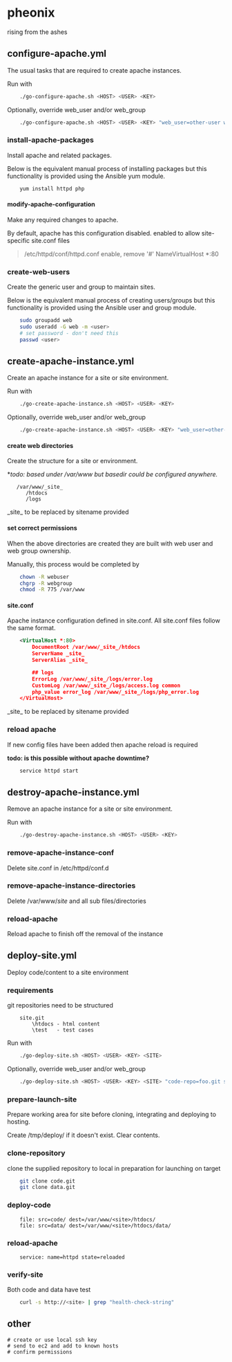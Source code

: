 pheonix
=======

rising from the ashes

configure-apache.yml
--------------------
The usual tasks that are required to create apache instances. 

Run with 
```bash
    ./go-configure-apache.sh <HOST> <USER> <KEY>
```

Optionally, override web_user and/or web_group
```bash
    ./go-configure-apache.sh <HOST> <USER> <KEY> "web_user=other-user web_group=other-group"
```

### install-apache-packages
Install apache and related packages.

Below is the equivalent manual process of installing packages but this functionality is provided using the Ansible yum module.

```bash
    yum install httpd php
```

#### modify-apache-configuration
Make any required changes to apache.

By default, apache has this configuration disabled. enabled to allow site-specific site.conf files

> /etc/httpd/conf/httpd.conf
> enable, remove '#'
> NameVirtualHost *:80

### create-web-users
Create the generic user and group to maintain sites.

Below is the equivalent manual process of creating users/groups but this functionality is provided using the Ansible user and group module. 

```bash
    sudo groupadd web
    sudo useradd -G web -m <user>
    # set password - don't need this 
    passwd <user>
```

create-apache-instance.yml 
--------------------------
Create an apache instance for a site or site environment.

Run with 
```bash
    ./go-create-apache-instance.sh <HOST> <USER> <KEY>
```

Optionally, override web_user and/or web_group
```bash
    ./go-create-apache-instance.sh <HOST> <USER> <KEY> "web_user=other-user web_group=other-group"
```

#### create web directories
Create the structure for a site or environment. 

**todo: based under /var/www but basedir could be configured anywhere.*

```
   /var/www/_site_
      /htdocs
      /logs
```
\_site\_ to be replaced by sitename provided

#### set correct permissions
When the above directories are created they are built with web user and web group ownership.

Manually, this process would be completed by

```bash
    chown -R webuser
    chgrp -R webgroup
    chmod -R 775 /var/www
```

#### site.conf
Apache instance configuration defined in site.conf. All site.conf files follow the same format.

```xml
    <VirtualHost *:80>
        DocumentRoot /var/www/_site_/htdocs
        ServerName _site_
        ServerAlias _site_ 

        ## logs
        ErrorLog /var/www/_site_/logs/error.log
        CustomLog /var/www/_site_/logs/access.log common
        php_value error_log /var/www/_site_/logs/php_error.log
    </VirtualHost>
```

\_site\_  to be replaced by sitename provided

### reload apache
If new config files have been added then apache reload is required

**todo: is this possible without apache downtime?**

```bash
    service httpd start
```

destroy-apache-instance.yml 
----------------------------
Remove an apache instance for a site or site environment.

Run with 
```bash
    ./go-destroy-apache-instance.sh <HOST> <USER> <KEY>
```

### remove-apache-instance-conf
Delete site.conf in /etc/httpd/conf.d

### remove-apache-instance-directories
Delete /var/www/_site_ and all sub files/directories

### reload-apache
Reload apache to finish off the removal of the instance

deploy-site.yml
----------------
Deploy code/content to a site environment

### requirements
git repositories need to be structured

```files
    site.git
        \htdocs - html content
        \test   - test cases
```

Run with 
```bash
    ./go-deploy-site.sh <HOST> <USER> <KEY> <SITE>
```

Optionally, override web_user and/or web_group
```bash
    ./go-deploy-site.sh <HOST> <USER> <KEY> <SITE> "code-repo=foo.git site-repo=bar.git"
```

### prepare-launch-site
Prepare working area for site before cloning, integrating and deploying to hosting.

Create /tmp/deploy/<site> if it doesn't exist. Clear contents.

### clone-repository
clone the supplied repository to local in preparation for launching on target

```bash
    git clone code.git
    git clone data.git
```

### deploy-code
```ansible
    file: src=code/ dest=/var/www/<site>/htdocs/
    file: src=data/ dest=/var/www/<site>/htdocs/data/
```

### reload-apache
```ansible
    service: name=httpd state=reloaded
```

### verify-site
Both code and data have test 

```bash
    curl -s http://<site> | grep "health-check-string"
```

other
-----
    # create or use local ssh key
    # send to ec2 and add to known hosts
    # confirm permissions